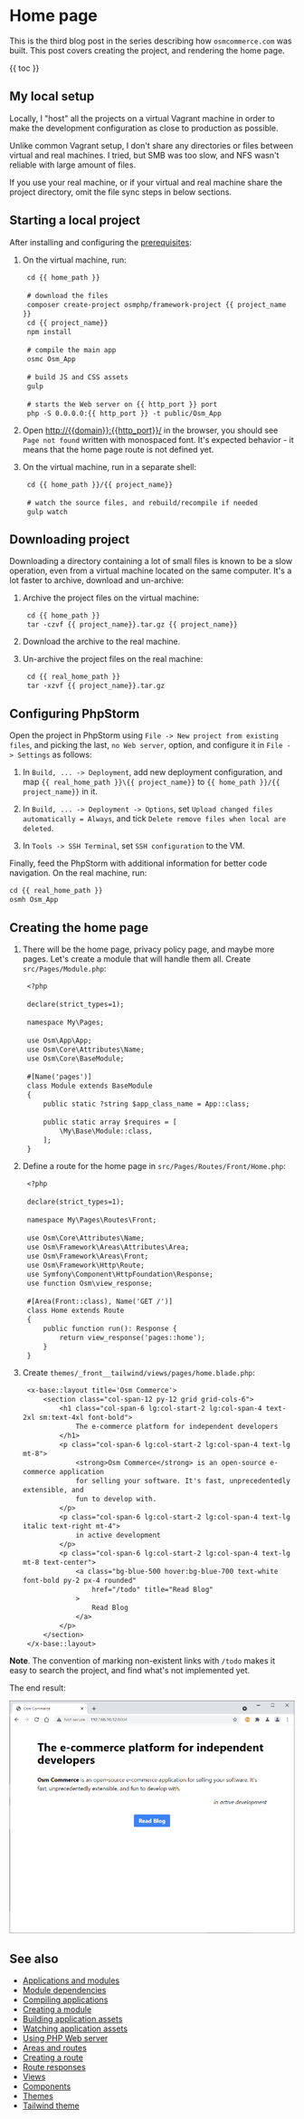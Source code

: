 # Home page

This is the third blog post in the series describing how `osmcommerce.com` was built. This post covers creating the project, and rendering the home page.

{{ toc }}

## My local setup

Locally, I "host" all the projects on a virtual Vagrant machine in order to make the development configuration as close to production as possible.

Unlike common Vagrant setup, I don't share any directories or files between virtual and real machines. I tried, but SMB was too slow, and NFS wasn't reliable with large amount of files.

If you use your real machine, or if your virtual and real machine share the project directory, omit the file sync steps in below sections.

## Starting a local project

After installing and configuring the [prerequisites](/todo):

1. On the virtual machine, run:

        cd {{ home_path }}

        # download the files
        composer create-project osmphp/framework-project {{ project_name }}
        cd {{ project_name}}
        npm install

        # compile the main app
        osmc Osm_App

        # build JS and CSS assets 
        gulp

        # starts the Web server on {{ http_port }} port
        php -S 0.0.0.0:{{ http_port }} -t public/Osm_App

2. Open <http://{{domain}}:{{http_port}}/> in the browser, you should see `Page not found` written with monospaced font. It's expected behavior - it means that the home page route is not defined yet.

3. On the virtual machine, run in a separate shell:

        cd {{ home_path }}/{{ project_name}}

        # watch the source files, and rebuild/recompile if needed 
        gulp watch

## Downloading project

Downloading a directory containing a lot of small files is known to be a slow operation, even from a virtual machine located on the same computer. It's a lot faster to archive, download and un-archive:

1. Archive the project files on the virtual machine:

        cd {{ home_path }}
        tar -czvf {{ project_name}}.tar.gz {{ project_name}}

2. Download the archive to the real machine.

3. Un-archive the project files on the real machine:

        cd {{ real_home_path }}
        tar -xzvf {{ project_name}}.tar.gz

## Configuring PhpStorm

Open the project in PhpStorm using `File -> New project from existing files`, and picking the last, `no Web server`, option, and configure it in `File -> Settings` as follows:

1. In `Build, ... -> Deployment`, add new deployment configuration, and map `{{ real_home_path }}\{{ project_name}}` to `{{ home_path }}/{{ project_name}}` in it.

2. In `Build, ... -> Deployment -> Options`, set `Upload changed files automatically = Always`, and tick `Delete remove files when local are deleted`.

3. In `Tools -> SSH Terminal`, set `SSH configuration` to the VM.

Finally, feed the PhpStorm with additional information for better code navigation. On the real machine, run:

    cd {{ real_home_path }}
    osmh Osm_App

## Creating the home page

1. There will be the home page, privacy policy page, and maybe more pages. Let's create a module that will handle them all. Create `src/Pages/Module.php`:

        <?php
        
        declare(strict_types=1);
        
        namespace My\Pages;
        
        use Osm\App\App;
        use Osm\Core\Attributes\Name;
        use Osm\Core\BaseModule;
        
        #[Name('pages')]
        class Module extends BaseModule
        {
            public static ?string $app_class_name = App::class;
        
            public static array $requires = [
                \My\Base\Module::class,
            ];
        }

2. Define a route for the home page in `src/Pages/Routes/Front/Home.php`:

        <?php
        
        declare(strict_types=1);
        
        namespace My\Pages\Routes\Front;
        
        use Osm\Core\Attributes\Name;
        use Osm\Framework\Areas\Attributes\Area;
        use Osm\Framework\Areas\Front;
        use Osm\Framework\Http\Route;
        use Symfony\Component\HttpFoundation\Response;
        use function Osm\view_response;
        
        #[Area(Front::class), Name('GET /')]
        class Home extends Route
        {
            public function run(): Response {
                return view_response('pages::home');
            }
        }

3. Create `themes/_front__tailwind/views/pages/home.blade.php`:

        <x-base::layout title='Osm Commerce'>
            <section class="col-span-12 py-12 grid grid-cols-6">
                <h1 class="col-span-6 lg:col-start-2 lg:col-span-4 text-2xl sm:text-4xl font-bold">
                    The e-commerce platform for independent developers
                </h1>
                <p class="col-span-6 lg:col-start-2 lg:col-span-4 text-lg mt-8">
                    <strong>Osm Commerce</strong> is an open-source e-commerce application
                    for selling your software. It's fast, unprecedentedly extensible, and
                    fun to develop with.
                </p>
                <p class="col-span-6 lg:col-start-2 lg:col-span-4 text-lg italic text-right mt-4">
                    in active development
                </p>
                <p class="col-span-6 lg:col-start-2 lg:col-span-4 text-lg mt-8 text-center">
                    <a class="bg-blue-500 hover:bg-blue-700 text-white font-bold py-2 px-4 rounded"
                        href="/todo" title="Read Blog"
                    >
                        Read Blog
                    </a>
                </p>
            </section>
        </x-base::layout>

**Note**. The convention of marking non-existent links with `/todo` makes it easy to search the project, and find what's not implemented yet. 

The end result:

![img.png](home-page.png)

## See also

* [Applications and modules](/todo)
* [Module dependencies](/todo)
* [Compiling applications](/todo)
* [Creating a module](/todo)
* [Building application assets](/todo)
* [Watching application assets](/todo)
* [Using PHP Web server](/todo)
* [Areas and routes](/todo)
* [Creating a route](/todo)
* [Route responses](/todo)
* [Views](/todo)
* [Components](/todo)
* [Themes](/todo)
* [Tailwind theme](/todo)
